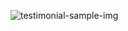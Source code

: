 
![testimonial-sample-img](https://github.com/user-attachments/assets/9dfa5a3f-405c-4ce6-bfc7-19586b828837)
